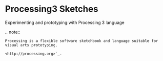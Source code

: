 # Processing3 Sketches

Experimenting and prototyping with Processing 3 language

.. note::

    Processing is a flexible software sketchbook and language suitable for visual arts prototyping.

    <http://processing.org>`_.

